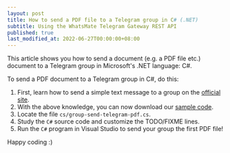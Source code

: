 ```yaml
---
layout: post
title: How to send a PDF file to a Telegram group in C# (.NET)
subtitle: Using the WhatsMate Telegram Gateway REST API
published: true
last_modified_at: 2022-06-27T00:00:00+08:00
---
```


This article shows you how to send a document (e.g. a PDF file etc.) document to a Telegram group in Microsoft's .NET language: C#.


To send a PDF document to a Telegram group in C#, do this:

1. First, learn how to send a simple text message to a group on the [official site](https://www.whatsmate.net/telegram-group-message-api.html). 
2. With the above knowledge, you can now download our [sample code](https://github.com/whatsmate/telegram-demos/archive/master.zip).
3. Locate the file `cs/group-send-telegram-pdf.cs`.  <script src="https://gist.github.com/whatsmate/a8f8f182e85ea30bd30a9ba7d82a91d1.js"></script>
4. Study the `C#` source code and customize the TODO/FIXME lines.
5. Run the `C#` program in Visual Studio to send your group the first PDF file!


Happy coding :) 


<br>
<script async src="//pagead2.googlesyndication.com/pagead/js/adsbygoogle.js"></script>
<ins class="adsbygoogle"
     style="display:inline-block;width:728px;height:90px"
     data-ad-client="ca-pub-7383487179928477"
     data-ad-slot="6959057004"></ins>
<script>
(adsbygoogle = window.adsbygoogle || []).push({});
</script>
<br>

